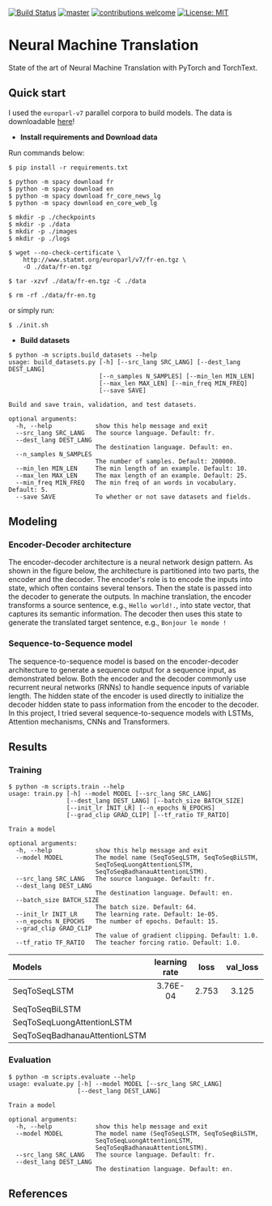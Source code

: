 [![Build Status](https://travis-ci.com/dksifoua/NMT.svg?branch=master)](https://travis-ci.com/dksifoua/NMT.svg?branch=master)
[![master](https://codecov.io/gh/dksifoua/NMT/branch/master/graph/badge.svg)](https://codecov.io/gh/dksifoua/NMT)
[![contributions welcome](https://img.shields.io/badge/contributions-welcome-brightgreen.svg?style=flat)](https://github.com/dksifoua/nmt/issues)
[![License: MIT](https://img.shields.io/badge/License-MIT-brightgreen.svg)](https://opensource.org/licenses/MIT)

# Neural Machine Translation

State of the art of Neural Machine Translation with PyTorch and TorchText.

## Quick start
I used the `europarl-v7` parallel corpora to build models. The data is downloadable [here](http://www.statmt.org/europarl/v7/fr-en.tgz)!

- **Install requirements and Download data**

Run commands below:

```shell
$ pip install -r requirements.txt

$ python -m spacy download fr
$ python -m spacy download en
$ python -m spacy download fr_core_news_lg
$ python -m spacy download en_core_web_lg

$ mkdir -p ./checkpoints
$ mkdir -p ./data
$ mkdir -p ./images
$ mkdir -p ./logs

$ wget --no-check-certificate \
    http://www.statmt.org/europarl/v7/fr-en.tgz \
    -O ./data/fr-en.tgz

$ tar -xzvf ./data/fr-en.tgz -C ./data

$ rm -rf ./data/fr-en.tg
```

or simply run:

```shell
$ ./init.sh
```

- **Build datasets**
```shell script
$ python -m scripts.build_datasets --help
usage: build_datasets.py [-h] [--src_lang SRC_LANG] [--dest_lang DEST_LANG]
                         [--n_samples N_SAMPLES] [--min_len MIN_LEN]
                         [--max_len MAX_LEN] [--min_freq MIN_FREQ]
                         [--save SAVE]

Build and save train, validation, and test datasets.

optional arguments:
  -h, --help            show this help message and exit
  --src_lang SRC_LANG   The source language. Default: fr.
  --dest_lang DEST_LANG
                        The destination language. Default: en.
  --n_samples N_SAMPLES
                        The number of samples. Default: 200000.
  --min_len MIN_LEN     The min length of an example. Default: 10.
  --max_len MAX_LEN     The max length of an example. Default: 25.
  --min_freq MIN_FREQ   The min freq of an words in vocabulary. Default: 5.
  --save SAVE           To whether or not save datasets and fields.

```

## Modeling

### Encoder-Decoder architecture
The encoder-decoder architecture is a neural network design pattern. As shown in the figure below, the architecture is 
partitioned into two parts, the encoder and the decoder. The encoder's role is to encode the inputs into state, which 
often contains several tensors. Then the state is passed into the decoder to generate the outputs. In machine 
translation, the encoder transforms a source sentence, e.g., `Hello world!.`, into state vector, that captures its 
semantic information. The decoder then uses this state to generate the translated target sentence, e.g., 
`Bonjour le monde !`

### Sequence-to-Sequence model
The sequence-to-sequence model is based on the encoder-decoder architecture to generate a sequence output for a sequence
 input, as demonstrated below. Both the encoder and the decoder commonly use recurrent neural networks (RNNs) to handle 
 sequence inputs of variable length. The hidden state of the encoder is used directly to initialize the decoder hidden 
 state to pass information from the encoder to the decoder. In this project, I tried several sequence-to-sequence models
  with LSTMs, Attention mechanisms, CNNs and Transformers.

## Results

### Training

```shell
$ python -m scripts.train --help
usage: train.py [-h] --model MODEL [--src_lang SRC_LANG]
                [--dest_lang DEST_LANG] [--batch_size BATCH_SIZE]
                [--init_lr INIT_LR] [--n_epochs N_EPOCHS]
                [--grad_clip GRAD_CLIP] [--tf_ratio TF_RATIO]

Train a model

optional arguments:
  -h, --help            show this help message and exit
  --model MODEL         The model name (SeqToSeqLSTM, SeqToSeqBiLSTM,
                        SeqToSeqLuongAttentionLSTM,
                        SeqToSeqBadhanauAttentionLSTM).
  --src_lang SRC_LANG   The source language. Default: fr.
  --dest_lang DEST_LANG
                        The destination language. Default: en.
  --batch_size BATCH_SIZE
                        The batch size. Default: 64.
  --init_lr INIT_LR     The learning rate. Default: 1e-05.
  --n_epochs N_EPOCHS   The number of epochs. Default: 15.
  --grad_clip GRAD_CLIP
                        The value of gradient clipping. Default: 1.0.
  --tf_ratio TF_RATIO   The teacher forcing ratio. Default: 1.0.
```

| Models                         |learning rate| loss        | val_loss    | acc (%)     | val_acc (%) | bleu-4 (%)  | time/epoch  |
|:-------------------------------|:-----------:|:-----------:|:-----------:|:-----------:|:-----------:|:-----------:|:-----------:|
| SeqToSeqLSTM                   | 3.76E-04    | 2.753       | 3.125       | 9.942       | 9.382       | 15.012      | 02min 30s   |
| SeqToSeqBiLSTM                 |             |             |             |             |             |             |             |
| SeqToSeqLuongAttentionLSTM     |             |             |             |             |             |             |             |
| SeqToSeqBadhanauAttentionLSTM  |             |             |             |             |             |             |             |

### Evaluation

```shell
$ python -m scripts.evaluate --help
usage: evaluate.py [-h] --model MODEL [--src_lang SRC_LANG]
                   [--dest_lang DEST_LANG]

Train a model

optional arguments:
  -h, --help            show this help message and exit
  --model MODEL         The model name (SeqToSeqLSTM, SeqToSeqBiLSTM,
                        SeqToSeqLuongAttentionLSTM,
                        SeqToSeqBadhanauAttentionLSTM).
  --src_lang SRC_LANG   The source language. Default: fr.
  --dest_lang DEST_LANG
                        The destination language. Default: en.
```

## References
